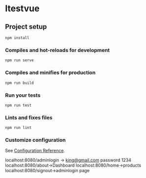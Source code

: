 # ltestvue

## Project setup
```
npm install
```

### Compiles and hot-reloads for development
```
npm run serve
```

### Compiles and minifies for production
```
npm run build
```

### Run your tests
```
npm run test
```

### Lints and fixes files
```
npm run lint
```

### Customize configuration
See [Configuration Reference](https://cli.vuejs.org/config/).

localhost:8080/adminlogin -> king@gmail.com password 1234
localhost:8080/about->Dashboard
localhost:8080/home->products
localhost:8080/signout->adminlogin page